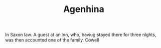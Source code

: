 ---
title: Agenhina
letter: A
permalink: "/definitions/bld-agenhina.html"
body: In Saxon law. A guest at an lnn, who, haviug stayed there for three nlghts,
  was then accounted one of the family. Cowell
published_at: '2018-07-07'
source: Black's Law Dictionary 2nd Ed (1910)
layout: post
---